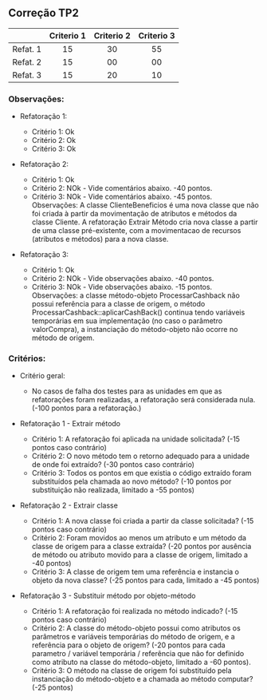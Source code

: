 Correção TP2
---

|           | Criterio 1 | Criterio 2 | Criterio 3 |
|:----------|:----------:|:----------:|:----------:|
|Refat.   1 |  15        | 30         | 55         |
|Refat.   2 |  15        | 00         | 00         |
|Refat.   3 |  15        | 20         | 10         |



### Observações: 
- Refatoração 1:   
  - Critério 1:  Ok 
  - Critério 2:  Ok 
  - Critério 3:  Ok 
  
- Refatoração 2:   
  - Critério 1:  Ok 
  - Critério 2:  NOk - Vide comentários abaixo. -40 pontos. 
  - Critério 3:  NOk - Vide comentários abaixo. -45 pontos. 
  Observações: A classe ClienteBeneficios é uma nova classe que não foi criada à
partir da movimentação de atributos e métodos da classe Cliente. A refatoração
Extrair Método cria nova classe a partir de uma classe pré-existente, com a
movimentacao de recursos (atributos e métodos) para a nova classe. 
  
- Refatoração 3:   
  - Critério 1:  Ok 
  - Critério 2:  NOk - Vide observações abaixo. -40 pontos. 
  - Critério 3:  NOk - Vide observações abaixo. -15 pontos. 
  Observações: a classe método-objeto ProcessarCashback não possui referência
para a classe de origem, o método ProcessarCashback::aplicarCashBack() continua
tendo variáveis temporárias em sua implementação (no caso o parâmetro
valorCompra), a instanciação do método-objeto não ocorre no método de origem. 


### Critérios:  

- Critério geral: 
  - No casos de falha dos testes para as unidades em que as refatorações foram
    realizadas, a refatoração será considerada nula. (-100 pontos para a
    refatoração.)   

- Refatoração 1 - Extrair método
  - Critério 1: A refatoração foi aplicada na unidade solicitada? (-15 pontos
    caso contrário) 
  - Critério 2: O novo método tem o retorno adequado para a unidade de onde foi
    extraído? (-30 pontos caso contrário)
  - Critério 3: Todos os pontos em que existia o código extraído foram
    substituídos pela chamada ao novo método? (-10 pontos por substituição não
    realizada, limitado a -55 pontos)


- Refatoração 2 - Extrair classe
  - Critério 1: A nova classe foi criada a partir da classe solicitada? (-15
    pontos caso contrário)
  - Critério 2: Foram movidos ao menos um atributo e um método da classe de
    origem para a classe extraída? (-20 pontos por ausência de método ou
    atributo movido para a classe de origem, limitado a -40 pontos)
  - Critério 3: A classe de origem tem uma referência e instancia o objeto da
    nova classe?  (-25 pontos para cada, limitado a -45 pontos)

- Refatoração 3 - Substituir método por objeto-método
  - Critério 1: A refatoração foi realizada no método indicado? (-15 pontos caso
    contrário)
  - Critério 2: A classe do método-objeto possui como atributos os parâmetros e
    variáveis temporárias do método de origem, e a referência para o objeto de
    origem? (-20 pontos para cada parametro / variável temporária / referência
    que não for definido como atributo na classe do método-objeto, limitado a
    -60 pontos). 
  - Critério 3: O método na classe de origem foi substituído pela instanciação
    do método-objeto e a chamada ao método computar? (-25 pontos)
